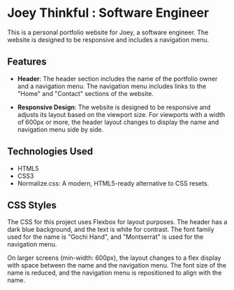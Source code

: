 # Joey Thinkful : Software Engineer

This is a personal portfolio website for Joey, a software engineer. The website is designed to be responsive and includes a navigation menu.

## Features

- **Header**: The header section includes the name of the portfolio owner and a navigation menu. The navigation menu includes links to the "Home" and "Contact" sections of the website.

- **Responsive Design**: The website is designed to be responsive and adjusts its layout based on the viewport size. For viewports with a width of 600px or more, the header layout changes to display the name and navigation menu side by side.

## Technologies Used

- HTML5
- CSS3
- Normalize.css: A modern, HTML5-ready alternative to CSS resets.

## CSS Styles

The CSS for this project uses Flexbox for layout purposes. The header has a dark blue background, and the text is white for contrast. The font family used for the name is "Gochi Hand", and "Montserrat" is used for the navigation menu. 

On larger screens (min-width: 600px), the layout changes to a flex display with space between the name and the navigation menu. The font size of the name is reduced, and the navigation menu is repositioned to align with the name.


